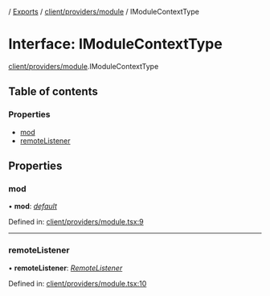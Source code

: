 [](../README.md) / [Exports](../modules.md) / [client/providers/module](../modules/client_providers_module.md) / IModuleContextType

# Interface: IModuleContextType

[client/providers/module](../modules/client_providers_module.md).IModuleContextType

## Table of contents

### Properties

- [mod](client_providers_module.imodulecontexttype.md#mod)
- [remoteListener](client_providers_module.imodulecontexttype.md#remotelistener)

## Properties

### mod

• **mod**: [*default*](../classes/base_root_module.default.md)

Defined in: [client/providers/module.tsx:9](https://github.com/onzag/itemize/blob/28218320/client/providers/module.tsx#L9)

___

### remoteListener

• **remoteListener**: [*RemoteListener*](../classes/client_internal_app_remote_listener.remotelistener.md)

Defined in: [client/providers/module.tsx:10](https://github.com/onzag/itemize/blob/28218320/client/providers/module.tsx#L10)
